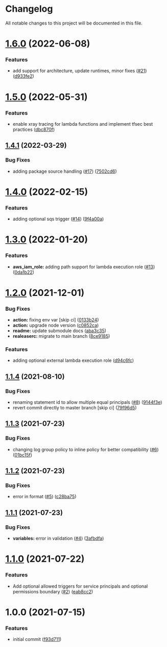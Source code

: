 # Changelog

All notable changes to this project will be documented in this file.

# [1.6.0](https://github.com/nuvibit/terraform-aws-lambda/compare/1.5.0...1.6.0) (2022-06-08)


### Features

* add support for architecture, update runtimes, minor fixes ([#21](https://github.com/nuvibit/terraform-aws-lambda/issues/21)) ([d933fe2](https://github.com/nuvibit/terraform-aws-lambda/commit/d933fe2166949feee7688842ece12cdd26a40fa9))

# [1.5.0](https://github.com/nuvibit/terraform-aws-lambda/compare/1.4.1...1.5.0) (2022-05-31)


### Features

* enable xray tracing for lambda functions and implement tfsec best practices ([dbc870f](https://github.com/nuvibit/terraform-aws-lambda/commit/dbc870ff32d85716d87414820303945e74018ea0))

## [1.4.1](https://github.com/nuvibit/terraform-aws-lambda/compare/1.4.0...1.4.1) (2022-03-29)


### Bug Fixes

* adding package source handling ([#17](https://github.com/nuvibit/terraform-aws-lambda/issues/17)) ([7502cd6](https://github.com/nuvibit/terraform-aws-lambda/commit/7502cd6ea62251abe63c48c9598a1660b65bba4e))

# [1.4.0](https://github.com/nuvibit/terraform-aws-lambda/compare/1.3.0...1.4.0) (2022-02-15)


### Features

* adding optional sqs trigger ([#14](https://github.com/nuvibit/terraform-aws-lambda/issues/14)) ([9f4a00a](https://github.com/nuvibit/terraform-aws-lambda/commit/9f4a00ac66e1c89e43cfa670c067fbfd6c209e63))

# [1.3.0](https://github.com/nuvibit/terraform-aws-lambda/compare/1.2.0...1.3.0) (2022-01-20)


### Features

* **aws_iam_role:** adding path support for lambda execution role ([#13](https://github.com/nuvibit/terraform-aws-lambda/issues/13)) ([0da1b22](https://github.com/nuvibit/terraform-aws-lambda/commit/0da1b2252c54974dae823dee459334524a7b5e13))

# [1.2.0](https://github.com/nuvibit/terraform-aws-lambda/compare/1.1.4...1.2.0) (2021-12-01)


### Bug Fixes

* **action:** fixing env var [skip ci] ([0133b24](https://github.com/nuvibit/terraform-aws-lambda/commit/0133b2484fbc2f35ba6bc8005e05b841de65679a))
* **action:** upgrade node version ([c0852ca](https://github.com/nuvibit/terraform-aws-lambda/commit/c0852cacb31bed945bc80b0ba24cfd5c2ddf7a91))
* **readme:** update submodule docs ([aba3c35](https://github.com/nuvibit/terraform-aws-lambda/commit/aba3c35cdc0484f14aa8d22ab91a894e8a517946))
* **realeaserc:** migrate to main branch ([8ce9185](https://github.com/nuvibit/terraform-aws-lambda/commit/8ce918524de1e3ade8f8da7bcc4e7aab0fb8f3b2))


### Features

* adding optional external lambda execution role ([d94c6fc](https://github.com/nuvibit/terraform-aws-lambda/commit/d94c6fc88e190474fd6ff3be7dfee65390342aa2))

## [1.1.4](https://github.com/nuvibit/terraform-aws-lambda/compare/1.1.3...1.1.4) (2021-08-10)


### Bug Fixes

* renaming statement id to allow multiple equal principals ([#8](https://github.com/nuvibit/terraform-aws-lambda/issues/8)) ([9144f3e](https://github.com/nuvibit/terraform-aws-lambda/commit/9144f3e07c15af20c440e3378d613dc3b129b6f8))
* revert commit directly to master branch [skip ci] ([79f96d5](https://github.com/nuvibit/terraform-aws-lambda/commit/79f96d576b94624856d36b1fd5696f1ee235f50e))

## [1.1.3](https://github.com/nuvibit/terraform-aws-lambda/compare/1.1.2...1.1.3) (2021-07-23)


### Bug Fixes

* changing log group policy to inline policy for better compatibility ([#6](https://github.com/nuvibit/terraform-aws-lambda/issues/6)) ([01bc15f](https://github.com/nuvibit/terraform-aws-lambda/commit/01bc15f892ec08e95c171a55a069c5997aa43e3e))

## [1.1.2](https://github.com/nuvibit/terraform-aws-lambda/compare/1.1.1...1.1.2) (2021-07-23)


### Bug Fixes

* error in format ([#5](https://github.com/nuvibit/terraform-aws-lambda/issues/5)) ([c28ba75](https://github.com/nuvibit/terraform-aws-lambda/commit/c28ba75e68d31d15c74e251dd4f950217e4c0d8c))

## [1.1.1](https://github.com/nuvibit/terraform-aws-lambda/compare/1.1.0...1.1.1) (2021-07-23)


### Bug Fixes

* **variables:** error in validation ([#4](https://github.com/nuvibit/terraform-aws-lambda/issues/4)) ([3afbdfa](https://github.com/nuvibit/terraform-aws-lambda/commit/3afbdfa355dc2dcdec5e737ab97d6f412b5968ee))

# [1.1.0](https://github.com/nuvibit/terraform-aws-lambda/compare/1.0.0...1.1.0) (2021-07-22)


### Features

* Add optional allowed triggers for service principals and optional permissions boundary ([#2](https://github.com/nuvibit/terraform-aws-lambda/issues/2)) ([eab8cc2](https://github.com/nuvibit/terraform-aws-lambda/commit/eab8cc283339645ee031aeb3c25980ac8203e51e))

# 1.0.0 (2021-07-15)


### Features

* initial commit ([f93d711](https://github.com/nuvibit/terraform-aws-lambda/commit/f93d711cc5fb658f81240034df2dadd9f8994767))
